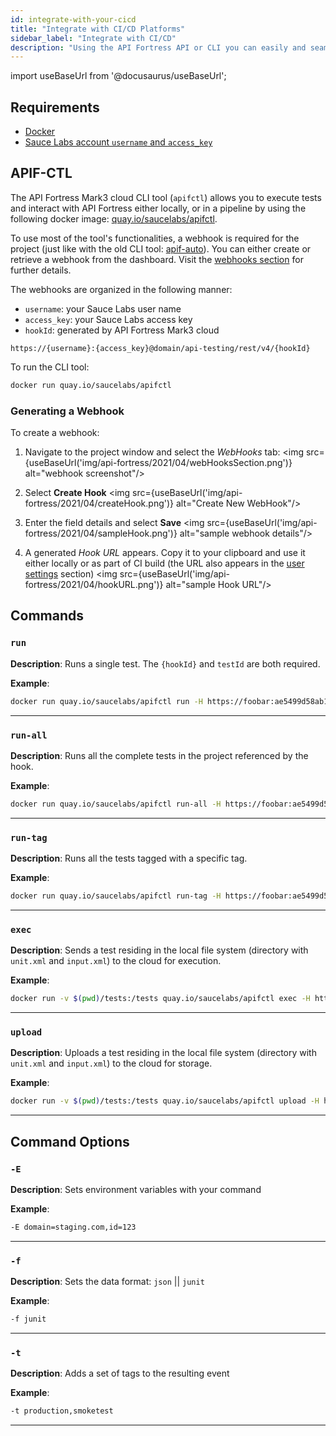 ```yaml
---
id: integrate-with-your-cicd
title: "Integrate with CI/CD Platforms"
sidebar_label: "Integrate with CI/CD"
description: "Using the API Fortress API or CLI you can easily and seamlessly integrate continuous API testing powered by API Fortress into your CI/CD pipeline."
---
```


import useBaseUrl from '@docusaurus/useBaseUrl';

## Requirements
* [Docker](https://docs.docker.com/get-docker/)
* [Sauce Labs account `username` and `access_key`](https://app.saucelabs.com/user-settings)

## APIF-CTL

The API Fortress Mark3 cloud CLI tool (`apifctl`) allows you to execute tests and interact with API Fortress either locally, or in a pipeline by using the following docker image: [quay.io/saucelabs/apifctl](https://quay.io/repository/saucelabs/apifctl?tag=latest&tab=tags).

To use most of the tool's functionalities, a webhook is required for the project (just like with the old CLI tool: [apif-auto](/api-testing/mark2/ci/apif-auto)). You can either create or retrieve a webhook from the dashboard. Visit the [webhooks section](#generating-a-webhook) for further details.

The webhooks are organized in the following manner:
* `username`: your Sauce Labs user name
* `access_key`: your Sauce Labs access key
* `hookId`: generated by API Fortress Mark3 cloud

```http request
https://{username}:{access_key}@domain/api-testing/rest/v4/{hookId}
```

To run the CLI tool:

```bash
docker run quay.io/saucelabs/apifctl
```

### Generating a Webhook

To create a webhook:

1. Navigate to the project window and select the _WebHooks_ tab:
   <img src={useBaseUrl('img/api-fortress/2021/04/webHooksSection.png')} alt="webhook screenshot"/>

1. Select **Create Hook**
   <img src={useBaseUrl('img/api-fortress/2021/04/createHook.png')} alt="Create New WebHook"/>

1. Enter the field details and select **Save**
   <img src={useBaseUrl('img/api-fortress/2021/04/sampleHook.png')} alt="sample webhook details"/>

1. A generated _Hook URL_ appears. Copy it to your clipboard and use it either locally or as part of CI build (the URL also appears in the [user settings](https://app.saucelabs.com/user-settings) section)
   <img src={useBaseUrl('img/api-fortress/2021/04/hookURL.png')} alt="sample Hook URL"/>
    
## Commands

### `run`

__Description__: Runs a single test. The `{hookId}` and `testId` are both required.

__Example__:
```bash
docker run quay.io/saucelabs/apifctl run -H https://foobar:ae5499d58ab1@api.us-west-1.saucelabs.com/api-testing/rest/v4/4be5-45db-a9aa-4c5d9027e6f5 -i 555161be0ad1b20c6e2dd020
```
---

### `run-all`

__Description__: Runs all the complete tests in the project referenced by the hook.

__Example__:
```bash
docker run quay.io/saucelabs/apifctl run-all -H https://foobar:ae5499d58ab1@api.us-west-1.saucelabs.com/api-testing/rest/v4/4be5-45db-a9aa-4c5d9027e6f5
```
---

### `run-tag`

__Description__: Runs all the tests tagged with a specific tag.

__Example__:
```bash
docker run quay.io/saucelabs/apifctl run-tag -H https://foobar:ae5499d58ab1@api.us-west-1.saucelabs.com/api-testing/rest/v4/4be5-45db-a9aa-4c5d9027e6f5 -tag production
```
---

### `exec`

__Description__: Sends a test residing in the local file system (directory with `unit.xml` and `input.xml`) to the cloud for execution.

__Example__:
```bash
docker run -v $(pwd)/tests:/tests quay.io/saucelabs/apifctl exec -H https://foobar:ae5499d58ab1@api.us-west-1.saucelabs.com/api-testing/rest/v4/4be5-45db-a9aa-4c5d9027e6f5 -p /tests/test_abc
```
---

### `upload`

__Description__: Uploads a test residing in the local file system  (directory with `unit.xml` and `input.xml`) to the cloud for storage.

__Example__:
```bash
docker run -v $(pwd)/tests:/tests quay.io/saucelabs/apifctl upload -H https://foobar:ae5499d58ab1@api.us-west-1.saucelabs.com/api-testing/rest/v4/4be5-45db-a9aa-4c5d9027e6f5 -p /tests/test_abc
```
---

## Command Options

### `-E`

__Description__: Sets environment variables with your command

__Example__:

```bash
-E domain=staging.com,id=123
```

---

### `-f`

__Description__: Sets the data format: `json` || `junit`

__Example__:
```bash
-f junit
```
---

### `-t`

__Description__: Adds a set of tags to the resulting event

__Example__:
```bash
-t production,smoketest
```
---